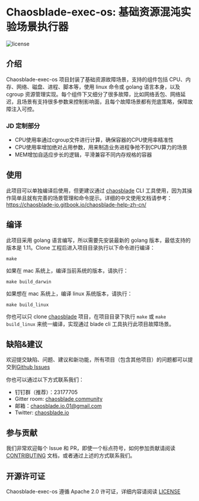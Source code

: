# Chaosblade-exec-os: 基础资源混沌实验场景执行器
![license](https://img.shields.io/github/license/chaosblade-io/chaosblade.svg)

## 介绍
Chaosblade-exec-os 项目封装了基础资源故障场景，支持的组件包括 CPU、内存、网络、磁盘、进程、脚本等，使用 linux 命令或 golang 语言本身，以及 cgroup 资源管理实现。每个组件下又细分了很多故障，比如网络丢包、网络延迟，且场景有支持很多参数来控制影响面，且每个故障场景都有兜底策略，保障故障注入可控。

### JD 定制部分
- CPU使用率通过cgroup文件进行计算，确保容器的CPU使用率精准性
- CPU使用率增加绝对占用参数，用来制造业务进程争抢不到CPU算力的场景
- MEM增加自适应步长的逻辑，平滑兼容不同内存规格的容器 

## 使用
此项目可以单独编译后使用，但更建议通过 [chaosblade](https://github.com/chaosblade-io/chaosblade) CLI 工具使用，因为其操作简单且就有完善的场景管理和命令提示。详细的中文使用文档请参考：https://chaosblade-io.gitbook.io/chaosblade-help-zh-cn/

## 编译
此项目采用 golang 语言编写，所以需要先安装最新的 golang 版本，最低支持的版本是 1.11。Clone 工程后进入项目目录执行以下命令进行编译：
```shell script
make
```
如果在 mac 系统上，编译当前系统的版本，请执行：
```shell script
make build_darwin
```
如果想在 mac 系统上，编译 linux 系统版本，请执行：
```shell script
make build_linux
```
你也可以只 clone [chaosblade](https://github.com/chaosblade-io/chaosblade) 项目，在项目目录下执行 `make` 或 `make build_linux` 来统一编译，实现通过 blade cli 工具执行此项目故障场景。

## 缺陷&建议
欢迎提交缺陷、问题、建议和新功能，所有项目（包含其他项目）的问题都可以提交到[Github Issues](https://github.com/chaosblade-io/chaosblade/issues) 

你也可以通过以下方式联系我们：
* 钉钉群（推荐）：23177705
* Gitter room: [chaosblade community](https://gitter.im/chaosblade-io/community)
* 邮箱：chaosblade.io.01@gmail.com
* Twitter: [chaosblade.io](https://twitter.com/ChaosbladeI)

## 参与贡献
我们非常欢迎每个 Issue 和 PR，即使一个标点符号，如何参加贡献请阅读 [CONTRIBUTING](CONTRIBUTING.md) 文档，或者通过上述的方式联系我们。

## 开源许可证
Chaosblade-exec-os 遵循 Apache 2.0 许可证，详细内容请阅读 [LICENSE](LICENSE)
